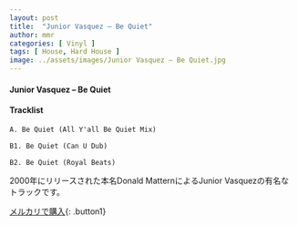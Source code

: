 ```yaml
---
layout: post
title:  "Junior Vasquez – Be Quiet"
author: mmr
categories: [ Vinyl ]
tags: [ House, Hard House ]
image: ../assets/images/Junior Vasquez – Be Quiet.jpg
---
```


#### Junior Vasquez – Be Quiet

#### Tracklist
```md
A. Be Quiet (All Y'all Be Quiet Mix)

B1. Be Quiet (Can U Dub)

B2. Be Quiet (Royal Beats)
```

2000年にリリースされた本名Donald MatternによるJunior Vasquezの有名なトラックです。



[メルカリで購入](https://jp.mercari.com/item/m39743201804){: .button1}


